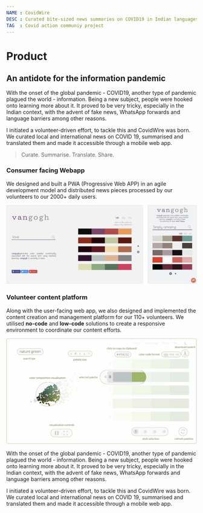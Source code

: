 ```yaml
---
NAME : CovidWire
DESC : Curated bite-sized news summaries on COVID19 in Indian languages
TAG  : Covid action communiy project
---
```


# Product
## An antidote for the information pandemic

With the onset of the global pandemic - COVID19, another type of pandemic plagued the world - information. Being a new subject, people were hooked onto learning more about it. It proved to be very tricky, especially in the Indian context, with the advent of fake news, WhatsApp forwards and language barriers among other reasons.

I initiated a volunteer-driven effort, to tackle this and CovidWire was born. We curated local and international news on COVID 19, summarised and translated them and made it accessible through a mobile web app.

> Curate. Summarise. Translate. Share.

### Consumer facing Webapp

We designed and built a PWA (Progressive Web APP) in an agile development model and distributed news pieces processed by our volunteers to our 2000+ daily users.

![CovidWire Web App Interface](assets/covidwire/vangogh_700_290.png)

### Volunteer content platform
Along with the user-facing web app, we also designed and implemented the content creation and management platform for our 110+ volunteers. We utilised **no-code** and **low-code** solutions to create a responsive environment to coordinate our content efforts.

![CovidWire Web App Interface](assets/covidwire/ui_1000_554.png)

With the onset of the global pandemic - COVID19, another type of pandemic plagued the world - information. Being a new subject, people were hooked onto learning more about it. It proved to be very tricky, especially in the Indian context, with the advent of fake news, WhatsApp forwards and language barriers among other reasons.

I initiated a volunteer-driven effort, to tackle this and CovidWire was born. We curated local and international news on COVID 19, summarised and translated them and made it accessible through a mobile web app.

